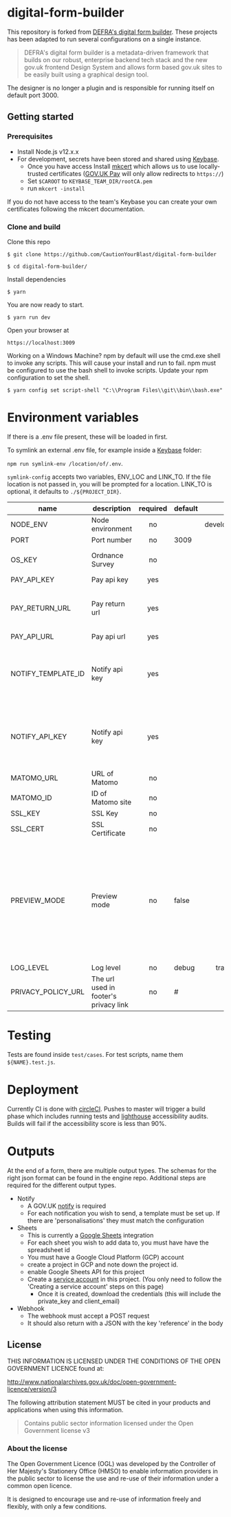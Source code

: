 # digital-form-builder

This repository is forked from [DEFRA's digital form builder](https://github.com/DEFRA/digital-form-builder).
These projects has been adapted to run several configurations on a single instance.

> DEFRA's digital form builder is a metadata-driven framework that builds on our robust,
> enterprise backend tech stack and the new gov.uk frontend Design System and allows form based gov.uk sites to be easily
> built using a graphical design tool.

The designer is no longer a plugin and is responsible for running itself on default port 3000.

## Getting started

### Prerequisites

- Install Node.js v12.x.x
- For development, secrets have been stored and shared using [Keybase](https://keybase.io).
  - Once you have access Install [mkcert](https://github.com/FiloSottile/mkcert) which allows us to use locally-trusted certificates ([GOV.UK Pay](https://www.payments.service.gov.uk) will only allow redirects to `https://`)
  - Set `$CAROOT` to `KEYBASE_TEAM_DIR/rootCA.pem`
  - run `mkcert -install`

If you do not have access to the team's Keybase you can create your own certificates following the mkcert documentation.

### Clone and build

Clone this repo

`$ git clone https://github.com/CautionYourBlast/digital-form-builder`

`$ cd digital-form-builder/`

Install dependencies

`$ yarn`

You are now ready to start.

`$ yarn run dev`

Open your browser at

`https://localhost:3009`

Working on a Windows Machine? npm by default will use the cmd.exe shell to invoke any scripts. This will cause your install and run to fail. npm must be configured to use the bash shell to invoke scripts. Update your npm configuration to set the shell.

`$ yarn config set script-shell "C:\\Program Files\\git\\bin\\bash.exe"`

# Environment variables

If there is a .env file present, these will be loaded in first.

To symlink an external .env file, for example inside a [Keybase](https://keybase.io) folder:

`npm run symlink-env /location/of/.env`.

`symlink-config` accepts two variables, ENV_LOC and LINK_TO. If the file location is not passed in, you will be prompted for a location.
LINK_TO is optional, it defaults to `./${PROJECT_DIR}`.

| name               | description                           | required | default |            valid            |                                                                   notes                                                                   |
| ------------------ | ------------------------------------- | :------: | ------- | :-------------------------: | :---------------------------------------------------------------------------------------------------------------------------------------: |
| NODE_ENV           | Node environment                      |    no    |         | development,test,production |                                                                                                                                           |
| PORT               | Port number                           |    no    | 3009    |                             |                                                                                                                                           |
| OS_KEY             | Ordnance Survey                       |    no    |         |                             |                                                      For address lookup by postcode                                                       |
| PAY_API_KEY        | Pay api key                           |   yes    |         |                             |                                                                                                                                           |
| PAY_RETURN_URL     | Pay return url                        |   yes    |         |                             |                                              For GOV.UK Pay to redirect back to our service                                               |
| PAY_API_URL        | Pay api url                           |   yes    |         |                             |                                                                                                                                           |
| NOTIFY_TEMPLATE_ID | Notify api key                        |   yes    |         |                             |          Template ID required to send form payloads via [GOV.UK Notify](https://www.notifications.service.gov.uk) email service.          |
| NOTIFY_API_KEY     | Notify api key                        |   yes    |         |                             |            API KEY required to send form payloads via [GOV.UK Notify](https://www.notifications.service.gov.uk) email service.            |
| MATOMO_URL         | URL of Matomo                         |    no    |         |                             |                                                                                                                                           |
| MATOMO_ID          | ID of Matomo site                     |    no    |         |                             |                                                                                                                                           |
| SSL_KEY            | SSL Key                               |    no    |         |                             |                                                                                                                                           |
| SSL_CERT           | SSL Certificate                       |    no    |         |                             |                                                                                                                                           |
| PREVIEW_MODE       | Preview mode                          |    no    | false   |                             | This should only be used in a dev or testing environment. Setting true will allow POST requests from the designer to add or mutate forms. |
| LOG_LEVEL          | Log level                             |    no    | debug   |   trace,debug,info,error    |                                                                                                                                           |
| PRIVACY_POLICY_URL | The url used in footer's privacy link |    no    | #       |                             |                                                                                                                                           |

# Testing

Tests are found inside `test/cases`. For test scripts, name them `${NAME}.test.js`.

# Deployment

Currently CI is done with [circleCI](https://circleci.com). Pushes to master
will trigger a build phase which includes running tests and [lighthouse](https://developers.google.com/web/tools/lighthouse)
accessibility audits. Builds will fail if the accessibility score is less than 90%.

# Outputs

At the end of a form, there are multiple output types. The schemas for the right json format can be found in the engine repo.
Additional steps are required for the different output types.

- Notify
  - A GOV.UK [notify](https://www.notifications.service.gov.uk) is required
  - For each notification you wish to send, a template must be set up. If there are 'personalisations' they must match the configuration
- Sheets
  - This is currently a [Google Sheets](https://docs.google.com/spreadsheets) integration
  - For each sheet you wish to add data to, you must have have the spreadsheet id
  - You must have a Google Cloud Platform (GCP) account
  - create a project in GCP and note down the project id.
  - enable Google Sheets API for this project
  - Create a [service account](https://developers.google.com/identity/protocols/oauth2/service-account#creatinganaccount) in this project. (You only need to follow the 'Creating a service account' steps on this page)
    - Once it is created, download the credentials (this will include the private_key and client_email)
- Webhook
  - The webhook must accept a POST request
  - It should also return with a JSON with the key 'reference' in the body

## License

THIS INFORMATION IS LICENSED UNDER THE CONDITIONS OF THE OPEN GOVERNMENT LICENCE found at:

http://www.nationalarchives.gov.uk/doc/open-government-licence/version/3

The following attribution statement MUST be cited in your products and applications when using this information.

> Contains public sector information licensed under the Open Government license v3

### About the license

The Open Government Licence (OGL) was developed by the Controller of Her Majesty's Stationery Office (HMSO) to enable information providers in the public sector to license the use and re-use of their information under a common open licence.

It is designed to encourage use and re-use of information freely and flexibly, with only a few conditions.
